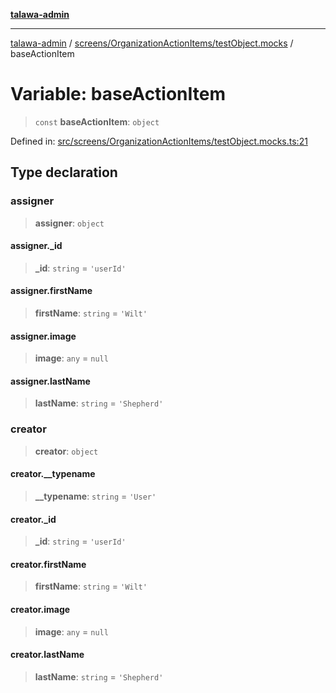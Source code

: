 [**talawa-admin**](../../../../README.md)

***

[talawa-admin](../../../../README.md) / [screens/OrganizationActionItems/testObject.mocks](../README.md) / baseActionItem

# Variable: baseActionItem

> `const` **baseActionItem**: `object`

Defined in: [src/screens/OrganizationActionItems/testObject.mocks.ts:21](https://github.com/gautam-divyanshu/talawa-admin/blob/334f0f7773e45df65600a1da08d00c41806347e4/src/screens/OrganizationActionItems/testObject.mocks.ts#L21)

## Type declaration

### assigner

> **assigner**: `object`

#### assigner.\_id

> **\_id**: `string` = `'userId'`

#### assigner.firstName

> **firstName**: `string` = `'Wilt'`

#### assigner.image

> **image**: `any` = `null`

#### assigner.lastName

> **lastName**: `string` = `'Shepherd'`

### creator

> **creator**: `object`

#### creator.\_\_typename

> **\_\_typename**: `string` = `'User'`

#### creator.\_id

> **\_id**: `string` = `'userId'`

#### creator.firstName

> **firstName**: `string` = `'Wilt'`

#### creator.image

> **image**: `any` = `null`

#### creator.lastName

> **lastName**: `string` = `'Shepherd'`

